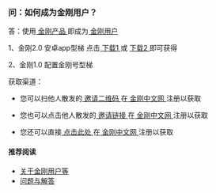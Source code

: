 ### 问：如何成为金刚用户？

答：使用[ 金刚产品 ](https://a2zitpro.github.io/web/金刚产品)即成为[ 金刚用户 ](https://a2zitpro.github.io/web/金刚用户)

1、金刚2.0 安卓app型梯
点击[ 下载1 ](https://github.com/a2zitpro/client/releases/download/latest/app-prod-release.apk) 或 [ 下载2 ](https://myfasttrack.org/midman/dl_an_1358.php)即可获得

2、金刚1.0 配置金刚号型梯

获取渠道：

- 您可以扫他人散发的[ 邀请二维码 ](https://a2zitpro.github.io/web/)在[ 金刚中文网 ](https://a2zitpro.github.io/web/金刚中文网)注册以获取

- 您也可以点击他人散发的[ 邀请链接 ](https://a2zitpro.github.io/web/)在[ 金刚中文网 ](https://a2zitpro.github.io/web/金刚中文网)注册以获取

- 您还可以直接[ 点击此处 ](https://www.atozitpro.net/zh/register/)在[ 金刚中文网 ](https://a2zitpro.github.io/web/金刚中文网)注册以获取


#### 推荐阅读
- [关于金刚用户等](https://a2zitpro.github.io/web/列表-金刚用户及相关问题)
- [问题与解答](https://a2zitpro.github.io/web/列表-问题与解答)
